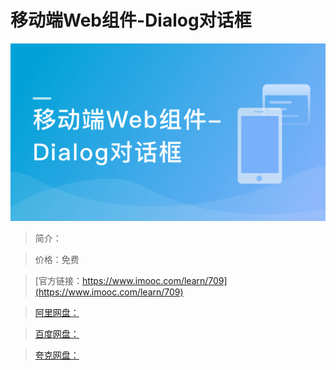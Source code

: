 # 移动端Web组件-Dialog对话框

![img](../../assets/5fe442f400012eb805400304.jpg)

> 简介：

> 价格：免费

> [官方链接：https://www.imooc.com/learn/709](https://www.imooc.com/learn/709)

> [阿里网盘：]()

> [百度网盘：]()

> [夸克网盘：]()
